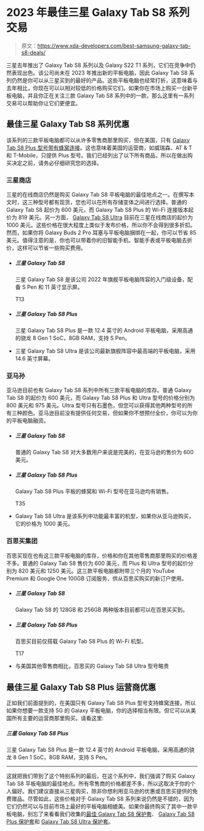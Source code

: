 # 2023 年最佳三星 Galaxy Tab S8 系列交易

> 原文：<https://www.xda-developers.com/best-samsung-galaxy-tab-s8-deals/>

三星去年推出了 Galaxy Tab S8 系列以及 Galaxy S22 T1 系列，它们在竞争中仍然表现出色。该公司尚未在 2023 年推出新的平板电脑，因此 Galaxy Tab S8 系列仍然是你可以从三星买到的最好的产品。这些平板电脑也经常打折，这意味着与去年相比，你现在可以以相对较低的价格购买它们。如果你在市场上购买一台新平板电脑，并且你正在关注三款 Galaxy Tab S8 系列中的一款，那么这里有一系列交易可以帮助你让它们更便宜。

## 最佳三星 Galaxy Tab S8 系列优惠

该系列的三款平板电脑都可以从许多零售商那里购买，但在美国，只有 [Galaxy Tab S8 Plus 型号带有蜂窝连接](https://www.xda-developers.com/samsung-galaxy-tab-s8-5g-support/)。这也意味着美国的运营商，如威瑞森、AT & T 和 T-Mobile，只提供 Plus 型号。我们已经列出了以下所有商品，所以在做出购买决定之前，请务必仔细研究您的选择。

### 三星商店

三星的在线商店仍然是购买 Galaxy Tab S8 平板电脑的最佳地点之一。在撰写本文时，这三种型号都有现货，您也可以在所有存储变体之间进行选择。普通的 Galaxy Tab S8 起价为 600 美元，而 Galaxy Tab S8 Plus 的 Wi-Fi 连接版本起价为 819 美元。另一方面， [Galaxy Tab S8 Ultra](https://www.xda-developers.com/samsung-galaxy-tab-s8-ultra-review/) 目前在三星在线商店的起价为 1000 美元。这些价格在很大程度上类似于发布价格，所以你不会得到很多折扣。然而，如果你将 Galaxy Buds 2 Pro 耳塞与平板电脑捆绑在一起，你可以节省 85 美元。值得注意的是，你也可以带着你的旧智能手机、智能手表或平板电脑去折价，这样可以节省一些购买费用。

*   ##### 三星 Galaxy Tab S8

    三星 Galaxy Tab S8 是该公司 2022 年旗舰平板电脑阵容的入门级设备，配备 S Pen 和 11 英寸显示屏。

    T13
*   ##### 三星 Galaxy Tab S8 Plus

    三星 Galaxy Tab S8 Plus 是一款 12.4 英寸的 Android 平板电脑，采用高通的骁龙 8 Gen 1 SoC，8GB RAM，支持 S Pen。

*   三星 Galaxy Tab S8 Ultra 是该公司最新旗舰阵容中最高端的平板电脑，采用 14.6 英寸屏幕。

### 亚马孙

亚马逊目前也有 Galaxy Tab S8 系列中所有三款平板电脑的库存。普通 Galaxy Tab S8 的起价为 600 美元，而 Galaxy Tab S8 Plus 和 Ultra 型号的价格分别为 800 美元和 975 美元。Ultra 型号只有石墨色，但您可以获得其他两种型号的所有三种颜色。亚马逊目前没有提供任何交易，但如果你不想预付全价，你可以为你的平板电脑融资。

*   ##### 三星 Galaxy Tab S8

    普通的 Galaxy Tab S8 对大多数用户来说是完美的，在亚马逊的售价为 600 美元。

*   ##### 三星 Galaxy Tab S8 Plus

    Galaxy Tab S8 Plus 平板的蜂窝和 Wi-Fi 型号在亚马逊均有销售。

    T35
*   Galaxy Tab S8 Ultra 是该系列中功能最丰富的机型，如果你从亚马逊购买，它的价格为 1000 美元。

### 百思买集团

百思买现在也有这三款平板电脑的库存，价格和你在其他零售商那里购买的价格差不多。普通的 Galaxy Tab S8 售价为 600 美元，而 Plus 和 Ultra 型号的起价分别为 820 美元和 1250 美元。这三款平板电脑都附带三个月的 YouTube Premium 和 Google One 100GB 订阅服务，供从百思买购买的新订户使用。

*   ##### 三星 Galaxy Tab S8

    Galaxy Tab S8 的 128GB 和 256GB 两种版本目前都可以在百思买买到。

*   ##### 三星 Galaxy Tab S8 Plus

    百思买目前仅搭载 Galaxy Tab S8 Plus 的 Wi-Fi 机型。

    T17
*   与美国其他零售商相比，百思买的 Galaxy Tab S8 Ultra 型号略贵

## 最佳三星 Galaxy Tab S8 Plus 运营商优惠

正如我们前面提到的，在美国只有 Galaxy Tab S8 Plus 型号支持蜂窝连接，所以如果你想要一款支持 5G 的 Galaxy 平板电脑，你的选择相当有限。但它可以从美国所有主要的运营商那里购买。请看这里:

##### 三星 Galaxy Tab S8 Plus

三星 Galaxy Tab S8 Plus 是一款 12.4 英寸的 Android 平板电脑，采用高通的骁龙 8 Gen 1 SoC，8GB RAM，支持 S Pen。

* * *

这就把我们带到了这个特别系列的最后，在这个系列中，我们强调了购买 Galaxy Tab S8 平板电脑的最佳地点。所有零售商的价格都差不多，所以这取决于你的个人偏好。我们建议直接从三星购买，除非你想利用亚马逊的优惠或百思买提供的免费赠品。尽管如此，这些价格对于 Galaxy Tab S8 系列来说仍然是不错的，因为它们仍然可以与目前市场上最好的平板电脑相媲美。如果你最终购买了其中一款平板电脑，别忘了来看看我们收集的[最佳 Galaxy Tab S8 保护套](https://www.xda-developers.com/best-samsung-galaxy-tab-s8-cases/)、 [Galaxy Tab S8 Plus 保护套](https://www.xda-developers.com/best-samsung-galaxy-tab-s8-plus-cases/)和 [Galaxy Tab S8 Ultra 保护套](https://www.xda-developers.com/best-samsung-galaxy-tab-s8-ultra-cases/)。